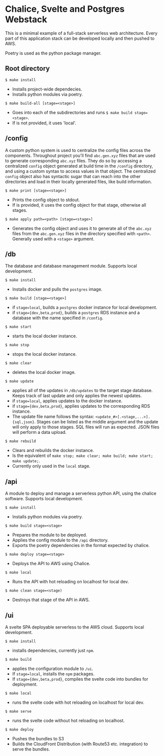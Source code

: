 # Chalice, Svelte and Postgres Webstack

This is a minimal example of a full-stack serverless web architecture. Every
part of this application stack can be developed locally and then pushed to AWS.

Poetry is used as the python package manager.


## Root directory

```
$ make install
```

* Installs project-wide dependecies.
* Installs python modules via poetry.

```
$ make build-all [stage=<stage>]
```

* Goes into each of the subdirectories and runs `$ make build stage=<stage>`.
* If <stage> is not provided, it uses 'local'.


## /config

A custom python system is used
to centralize the config files across the components. Throughout project you'll find `abc.gen.xyz` files that are used to generate corresponding `abc.xyz` files. They do so by accessing a centralized `config` object generated at build time in the `/config` directory, and using a custom syntax to access values in that object. The centralized `config` object also has syntactic sugar that can reach into the other directories and load in their locally generated files, like build information.

```
$ make print [stage=<stage>]
```

* Prints the config object to stdout.
* If <stage> is provided, it uses the config object for that stage, otherwise all stages.

```
$ make apply path=<path> [stage=<stage>]
```

* Generates the config object and uses it to generate all of the `abc.xyz` files from the  `abc.gen.xyz` files in the directory specified with `<path>`. Generally used with a `<stage>` argument.


## /db

The database and database management module. Supports local development.

```
$ make install
```

* Installs docker and pulls the `postgres` image.

```
$ make build [stage=<stage>]
```

* if `stage=local`, builds a `postgres` docker instance for local development.
* if `stage={dev,beta,prod}`, builds a `postgres` RDS instance and a database with the name specified in `/config`.

```
$ make start
```

* starts the local docker instance.

```
$ make stop
```

* stops the local docker instance.

```
$ make clear
```

* deletes the local docker image.

```
$ make update
```

* applies all of the updates in `/db/updates` to the target stage database. Keeps track of last update and only applies the newest updates.
* if `stage=local`, applies updates to the docker instance.
* if `stage={dev,beta,prod}`, applies updates to the corresponding RDS instance.
* The update file name follows the syntax: `<update_#>[.<stage,...>].{sql,json}`. Stages can be listed as the middle argument and the update will only apply to those stages. SQL files will run as expected. JSON files will perform a data upload.

```
$ make rebuild
```

* Clears and rebuilds the docker instance.
* Is the equivalent of `make stop; make clear; make build; make start; make update;`.
* Currently only used in the `local` stage.


## /api

A module to deploy and manage a serverless python API, using the chalice software. Supports local development.


```
$ make install
```

* Installs python modules via poetry.

```
$ make build stage=<stage>
```

* Prepares the module to be deployed.
* Applies the config module to the `/api` directory.
* Exports the poetry dependencies in the format expected by chalice.

```
$ make deploy stage=<stage>
```

* Deploys the API to AWS using Chalice.

```
$ make local
```

* Runs the API with hot reloading on localhost for local dev.

```
$ make clean stage=<stage)
```

* Destroys that stage of the API in AWS.


## /ui

A svelte SPA deployable serverless to the AWS cloud. Supports local development.

```
$ make install
```

* installs dependencies, currently just `npm`.

```
$ make build
```

* applies the configuration module to `/ui`.
* If `stage=local`, installs the `npm` packages.
* If `stage={dev,beta,prod}`, compiles the svelte code into bundles for deployment.

```
$ make local
```

* runs the svelte code with hot reloading on localhost for local dev.

```
$ make serve
```

* runs the svelte code without hot reloading on localhost.

```
$ make deploy
```

* Pushes the bundles to S3
* Builds the CloudFront Distribution (with Route53 etc. integration) to serve the bundles.
